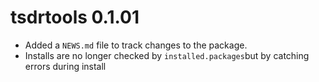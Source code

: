 # tsdrtools 0.1.01

* Added a `NEWS.md` file to track changes to the package.
* Installs are no longer checked by `installed.packages`but by catching errors during install  


